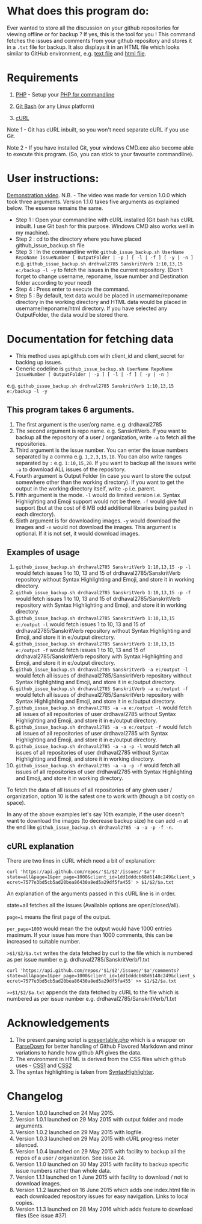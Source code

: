 # What does this program do:
Ever wanted to store all the discussion on your github repositories for viewing offline or for backup ?
If yes, this is the tool for you !
This command fetches the issues and comments from your github repository and stores it in a `.txt` file for backup. It also displays it in an HTML file which looks similar to GitHub environment,
e.g. [text file](http://drdhaval2785.github.io/github_issue_backup/sanskrit-lexicon/CORRECTIONS/2.txt) and [html file](http://drdhaval2785.github.io/github_issue_backup/sanskrit-lexicon/CORRECTIONS/html/2.html).

# Requirements
1. [PHP](http://php.net/) - Setup your [PHP for commandline](https://www.youtube.com/watch?v=neBVQBL_2P0)

2. [Git Bash](https://msysgit.github.io/) (or any Linux platform)

3. [cURL](http://curl.haxx.se/) 

Note 1 - Git has cURL inbuilt, so you won't need separate cURL if you use Git. 

Note 2 - If you have installed Git, your windows CMD.exe also become able to execute this program. (So, you can stick to your favourite commandline).


# User instructions:
[Demonstration video](http://youtu.be/kzsPG5vl95w).
N.B. - The video was made for version 1.0.0 which took three arguments. Version 1.1.0 takes five arguments as explained below. The essense remains the same.

* Step 1 : Open your commandline with cURL installed (Git bash has cURL inbuilt. I use Git bash for this purpose. Windows CMD also works well in my machine).
* Step 2 : cd to the directory where you have placed github_issue_backup.sh file
* Step 3 : In the commandline write `github_issue_backup.sh UserName RepoName IssueNumber [ OutputFolder | -p ] [ -l | -f ] [ -y | -n ]` e.g. `github_issue_backup.sh drdhval2785 SanskritVerb 1:10,13,15 e:/backup -l -y` to fetch the issues in the current repository. (Don't forget to change username, reponame, Issue number and Destination folder according to your need)
* Step 4 : Press enter to execute the command.
* Step 5 : By default, text data would be placed in username/reponame directory in the working directory and HTML data would be placed in username/reponame/html directory. If you have selected any OutputFolder, the data would be stored there.

# Documentation for fetching data
* This method uses api.github.com with client_id and client_secret for backing up issues. 
* Generic codeline is `github_issue_backup.sh UserName RepoName IssueNumber [ OutputFolder | -p ] [ -l | -f ] [ -y | -n ]`

e.g. `github_issue_backup.sh drdhval2785 SanskritVerb 1:10,13,15 e:/backup -l -y`

## This program takes 6 arguments.
1. The first argument is the user/org name. e.g. drdhaval2785
2. The second argument is repo name. e.g. SanskritVerb. If you want to backup all the repository of a user / organization, write `-a` to fetch all the repositories.
3. Third argument is the issue number. You can enter the issue numbers separated by a comma e.g. `1,2,3,15,18`. You can also write ranges separated by `:` e.g. `1:10,15,20`. If you want to backup all the issues write `-a` to download ALL issues of the repository.
4. Fourth argument is Output Folder (in case you want to store the output somewhere other than the working directory). If you want to get the output in the working directory itself, write `-p` i.e. parent. 
5. Fifth argument is the mode. `-l` would do limited version i.e. Syntax Highlighting and Emoji support would not be there. `-f` would give full support (but at the cost of 6 MB odd additional libraries being pasted in each directory).
6. Sixth argument is for downloading images. `-y` would download the images and `-n` would not download the images. This argument is optional. If it is not set, it would download images.

## Examples of usage

1. `github_issue_backup.sh drdhaval2785 SanskritVerb 1:10,13,15 -p -l` would fetch issues 1 to 10, 13 and 15 of drdhaval2785/SanskritVerb repository without Syntax Highlighting and Emoji, and store it in working directory.
2. `github_issue_backup.sh drdhaval2785 SanskritVerb 1:10,13,15 -p -f` would fetch issues 1 to 10, 13 and 15 of drdhaval2785/SanskritVerb repository with Syntax Highlighting and Emoji, and store it in working directory.
3. `github_issue_backup.sh drdhaval2785 SanskritVerb 1:10,13,15 e:/output -l` would fetch issues 1 to 10, 13 and 15 of drdhaval2785/SanskritVerb repository without Syntax Highlighting and Emoji, and store it in e:/output directory.
4. `github_issue_backup.sh drdhaval2785 SanskritVerb 1:10,13,15 e:/output -f` would fetch issues 1 to 10, 13 and 15 of drdhaval2785/SanskritVerb repository with Syntax Highlighting and Emoji, and store it in e:/output directory.
5. `github_issue_backup.sh drdhaval2785 SanskritVerb -a e:/output -l` would fetch all issues of drdhaval2785/SanskritVerb repository without Syntax Highlighting and Emoji, and store it in e:/output directory.
6. `github_issue_backup.sh drdhaval2785 SanskritVerb -a e:/output -f` would fetch all issues of drdhaval2785/SanskritVerb repository with Syntax Highlighting and Emoji, and store it in e:/output directory.
7. `github_issue_backup.sh drdhaval2785 -a -a e:/output -l` would fetch all issues of all repositories of user drdhaval2785 without Syntax Highlighting and Emoji, and store it in e:/output directory.
8. `github_issue_backup.sh drdhaval2785 -a -a e:/output -f` would fetch all issues of all repositories of user drdhaval2785 with Syntax Highlighting and Emoji, and store it in e:/output directory.
9. `github_issue_backup.sh drdhaval2785 -a -a -p -l` would fetch all issues of all repositories of user drdhaval2785 without Syntax Highlighting and Emoji, and store it in working directory.
10. `github_issue_backup.sh drdhaval2785 -a -a -p -f` would fetch all issues of all repositories of user drdhaval2785 with Syntax Highlighting and Emoji, and store it in working directory.

To fetch the data of all issues of all repositories of any given user / organization, option 10 is the safest one to work with (though a bit costly on space).

In any of the above examples let's say 10th example, if the user doesn't want to download the images (to decrease backup size) he can add `-n` at the end like `github_issue_backup.sh drdhaval2785 -a -a -p -f -n`.

## cURL explanation
There are two lines in cURL which need a bit of explanation:

```curl 'https://api.github.com/repos/'$1/$2'/issues/'$a'?state=all&page=1&per_page=1000&client_id=1dd1dddcb68d6148c249&client_secret=7577e3bd5cb5ad20bea86430a8ed5a29df5fa455' > $1/$2/$a.txt```

An explanation of the arguments passed in this cURL line is in order.

state=all fetches all the issues (Available options are open/closed/all).

`page=1` means the first page of the output.

`per_page=1000` would mean the the output would have 1000 entries maximum. If your issue has more than 1000 comments, this can be increased to suitable number.

`>$1/$2/$a.txt` writes the data fetched by curl to the file which is numbered as per issue number e.g. drdhaval2785/SanskritVerb/1.txt

```curl 'https://api.github.com/repos/'$1/$2'/issues/'$a'/comments?state=all&page=1&per_page=1000&client_id=1dd1dddcb68d6148c249&client_secret=7577e3bd5cb5ad20bea86430a8ed5a29df5fa455' >> $1/$2/$a.txt```
   
`>>$1/$2/$a.txt` appends the data fetched by cURL to the file which is numbered as per issue number e.g. drdhaval2785/SanskritVerb/1.txt

# Acknowledgements
1. The present parsing script is [presentable.php](https://github.com/drdhaval2785/github_issue_backup/blob/master/presentable.php) which is a wrapper on [ParseDown](http://parsedown.org/) for better handling of Github Flavored Markdown and minor variations to handle how github API gives the data.
2. The environment in HTML is derived from the CSS files which github uses - [CSS1](https://github.com/drdhaval2785/github_issue_backup/blob/master/github-c486157afcc5f58155a921bc675afb08733fbaa8dcf39ac2104d3.css) and [CSS2](https://github.com/drdhaval2785/github_issue_backup/blob/master/github2-da2e842cc3f0aaf33b727d0ef034243c12ab008fd09b24868b97.css)
3. The syntax highlighting is taken from [SyntaxHighlighter](http://alexgorbatchev.com/SyntaxHighlighter/download/).

# Changelog
1. Version 1.0.0 launched on 24 May 2015.
2. Version 1.0.1 launched on 29 May 2015 with output folder and mode arguments.
3. Version 1.0.2 launched on 29 May 2015 with logfile.
4. Version 1.0.3 launched on 29 May 2015 with cURL progress meter silenced.
5. Version 1.0.4 launched on 29 May 2015 with facility to backup all the repos of a user / organization. See issue 24.
6. Version 1.1.0 launched on 30 May 2015 with facility to backup specific issue numbers rather than whole data.
7. Version 1.1.1 launched on 1 June 2015 with facility to download / not to download images.
8. Version 1.1.2 launched on 16 June 2015 which adds one index.html file in each downloaded repository issues for easy navigation. Links to local copies.
9. Version 1.1.3 launched on 28 May 2016 which adds feature to download files (See issue #37)
